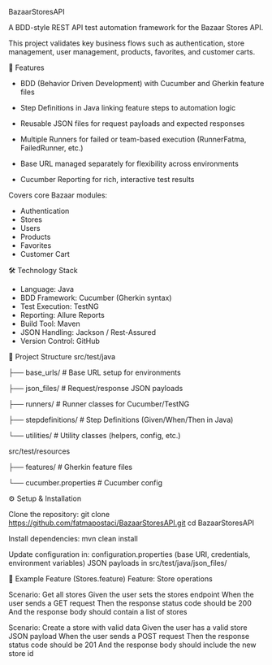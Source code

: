 BazaarStoresAPI

A BDD-style REST API test automation framework for the Bazaar Stores API.

This project validates key business flows such as authentication, store management, user management, products, favorites, and customer carts.

📌 Features
- BDD (Behavior Driven Development) with Cucumber and Gherkin feature files

- Step Definitions in Java linking feature steps to automation logic

- Reusable JSON files for request payloads and expected responses

- Multiple Runners for failed or team-based execution (RunnerFatma, FailedRunner, etc.)

- Base URL managed separately for flexibility across environments

- Cucumber Reporting for rich, interactive test results


Covers core Bazaar modules:
- Authentication
- Stores
- Users
- Products
- Favorites
- Customer Cart

🛠️ Technology Stack

- Language: Java
- BDD Framework: Cucumber (Gherkin syntax)
- Test Execution: TestNG
- Reporting: Allure Reports
- Build Tool: Maven
- JSON Handling: Jackson / Rest-Assured
- Version Control: GitHub


📂 Project Structure
src/test/java

├── base_urls/                # Base URL setup for environments

├── json_files/               # Request/response JSON payloads

├── runners/                  # Runner classes for Cucumber/TestNG

├── stepdefinitions/          # Step Definitions (Given/When/Then in Java)

└── utilities/                # Utility classes (helpers, config, etc.)

src/test/resources

├── features/                 # Gherkin feature files

└── cucumber.properties       # Cucumber config


⚙️ Setup & Installation

Clone the repository:
git clone https://github.com/fatmapostaci/BazaarStoresAPI.git
cd BazaarStoresAPI

Install dependencies:
mvn clean install

Update configuration in:
configuration.properties (base URI, credentials, environment variables)
JSON payloads in src/test/java/json_files/

🧪 Example Feature (Stores.feature)
Feature: Store operations

  Scenario: Get all stores
    Given the user sets the stores endpoint
    When the user sends a GET request
    Then the response status code should be 200
    And the response body should contain a list of stores

  Scenario: Create a store with valid data
    Given the user has a valid store JSON payload
    When the user sends a POST request
    Then the response status code should be 201
    And the response body should include the new store id

